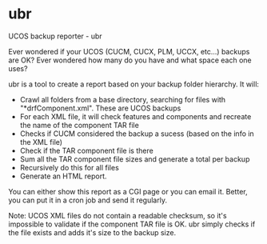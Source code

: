 # ubr
UCOS backup reporter - ubr

Ever wondered if your UCOS (CUCM, CUCX, PLM, UCCX, etc...) backups are OK?
Ever wondered how many do you have and what space each one uses?

ubr is a tool to create a report based on your backup folder hierarchy.
It will:
* Crawl all folders from a base directory, searching for files with "*drfComponent.xml". These are UCOS backups
* For each XML file, it will check features and components and recreate the name of the component TAR file
* Checks if CUCM considered the backup a sucess (based on the info in the XML file)
* Check if the TAR component file is there
* Sum all the TAR component file sizes and generate a total per backup
* Recursively do this for all files
* Generate an HTML report.

You can either show this report as a CGI page or you can email it. Better, you can put it in a cron job and send it regularly.

Note: UCOS XML files do not contain a readable checksum, so it's impossible to validate if the component TAR file is OK. 
ubr simply checks if the file exists and adds it's size to the backup size.

